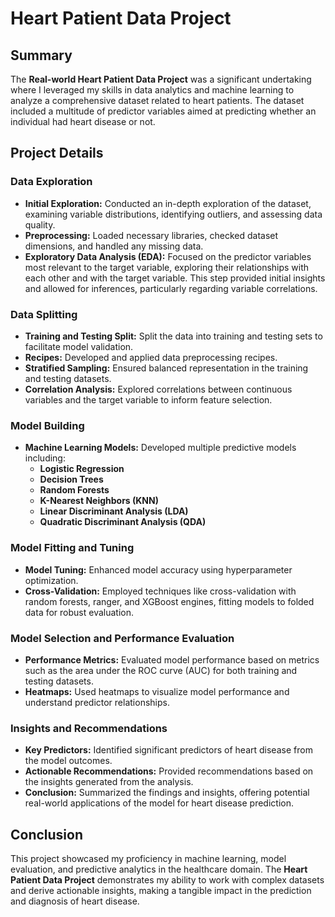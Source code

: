 # Heart Patient Data Project

## Summary

The **Real-world Heart Patient Data Project** was a significant undertaking where I leveraged my skills in data analytics and machine learning to analyze a comprehensive dataset related to heart patients. The dataset included a multitude of predictor variables aimed at predicting whether an individual had heart disease or not.

## Project Details

### Data Exploration
- **Initial Exploration:** Conducted an in-depth exploration of the dataset, examining variable distributions, identifying outliers, and assessing data quality.
- **Preprocessing:** Loaded necessary libraries, checked dataset dimensions, and handled any missing data.
- **Exploratory Data Analysis (EDA):** Focused on the predictor variables most relevant to the target variable, exploring their relationships with each other and with the target variable. This step provided initial insights and allowed for inferences, particularly regarding variable correlations.

### Data Splitting
- **Training and Testing Split:** Split the data into training and testing sets to facilitate model validation.
- **Recipes:** Developed and applied data preprocessing recipes.
- **Stratified Sampling:** Ensured balanced representation in the training and testing datasets.
- **Correlation Analysis:** Explored correlations between continuous variables and the target variable to inform feature selection.

### Model Building
- **Machine Learning Models:** Developed multiple predictive models including:
  - **Logistic Regression**
  - **Decision Trees**
  - **Random Forests**
  - **K-Nearest Neighbors (KNN)**
  - **Linear Discriminant Analysis (LDA)**
  - **Quadratic Discriminant Analysis (QDA)**

### Model Fitting and Tuning
- **Model Tuning:** Enhanced model accuracy using hyperparameter optimization.
- **Cross-Validation:** Employed techniques like cross-validation with random forests, ranger, and XGBoost engines, fitting models to folded data for robust evaluation.

### Model Selection and Performance Evaluation
- **Performance Metrics:** Evaluated model performance based on metrics such as the area under the ROC curve (AUC) for both training and testing datasets.
- **Heatmaps:** Used heatmaps to visualize model performance and understand predictor relationships.

### Insights and Recommendations
- **Key Predictors:** Identified significant predictors of heart disease from the model outcomes.
- **Actionable Recommendations:** Provided recommendations based on the insights generated from the analysis.
- **Conclusion:** Summarized the findings and insights, offering potential real-world applications of the model for heart disease prediction.

## Conclusion

This project showcased my proficiency in machine learning, model evaluation, and predictive analytics in the healthcare domain. The **Heart Patient Data Project** demonstrates my ability to work with complex datasets and derive actionable insights, making a tangible impact in the prediction and diagnosis of heart disease.

